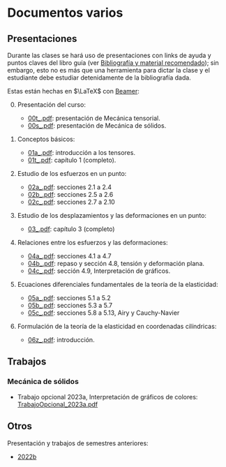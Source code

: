 # Documentos varios

## Presentaciones

Durante las clases se hará uso de presentaciones con links de ayuda y puntos claves del libro guía (ver [Bibliografía y material recomendado](../informacion/01_bibliografia_material.md)); sin embargo, esto no es más que una herramienta para dictar la clase y el estudiante debe estudiar detenidamente de la bibliografía dada.

Estas están hechas en $\LaTeX$ con [Beamer](https://es.overleaf.com/learn/latex/Beamer): 



00. Presentación del curso:
    * [00t_.pdf](2023a/00t_.pdf): presentación de Mecánica tensorial.
    * [00s_.pdf](2023a/00s_.pdf): presentación de Mecánica de sólidos.

01. Conceptos básicos:
    * [01a_.pdf](2023a/01a_.pdf): introducción a los tensores.
    * [01t_.pdf](2023a/01t_.pdf): capítulo 1 (completo).

02. Estudio de los esfuerzos en un punto:
    * [02a_.pdf](2023a/02a_.pdf): secciones 2.1 a 2.4
    * [02b_.pdf](2023a/02b_.pdf): secciones 2.5 a 2.6
    * [02c_.pdf](2023a/02c_.pdf): secciones 2.7 a 2.10

03. Estudio de los desplazamientos y las deformaciones en un punto:
    * [03_.pdf](2023a/03_.pdf): capítulo 3 (completo)            
    
04. Relaciones entre los esfuerzos y las deformaciones:
    * [04a_.pdf](2023a/04a_.pdf): secciones 4.1 a 4.7  
    * [04b_.pdf](2023a/04b_.pdf): repaso y sección 4.8, tensión y deformación plana.
    * [04c_.pdf](2023a/04c_.pdf): sección 4.9, Interpretación de gráficos.  

05. Ecuaciones diferenciales fundamentales de la teoría de la elasticidad: 
    * [05a_.pdf](2023a/05a_.pdf): secciones 5.1 a 5.2
    * [05b_.pdf](2023a/05b_.pdf): secciones 5.3 a 5.7 
    * [05c_.pdf](2023a/05c_.pdf): secciones 5.8 a 5.13, Airy y Cauchy-Navier
    
06. Formulación de la teoría de la elasticidad en coordenadas cilíndricas:    
    * [06z_.pdf](2023a/06z_.pdf): introducción.


## Trabajos

### Mecánica de sólidos
* Trabajo opcional 2023a, Interpretación de gráficos de colores: [TrabajoOpcional_2023a.pdf](2023a/TrabajoOpcional_2023a.pdf)

## Otros

Presentación y trabajos de semestres anteriores:
* [2022b](2022b)

